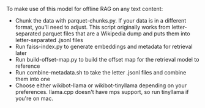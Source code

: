 To make use of this model for offline RAG on any text content:

- Chunk the data with parquet-chunks.py. If your data is in a different format, you'll need to adjust. This script originally works from letter-separated parquet files that are a Wikipedia dump and puts them into letter-separated .jsonl files
- Run faiss-index.py to generate embeddings and metadata for retrieval later
- Run build-offset-map.py to build the offset map for the retrieval model to reference
- Run combine-metadata.sh to take the letter .jsonl files and combine them into one
- Choose either wikibot-llama or wikibot-tinyllama depending on your preferences. llama.cpp doesn't have mps support, so run tinyllama if you're on mac.
